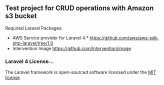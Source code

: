 ## Test project for CRUD operations with Amazon s3 bucket

Required Laravel Packages:

* AWS Service provider for Laravel 4.* https://github.com/aws/aws-sdk-php-laravel/tree/1.0
* Intervention Image https://github.com/Intervention/image

### Laravel 4 License...

The Laravel framework is open-sourced software licensed under the [MIT license](http://opensource.org/licenses/MIT)
